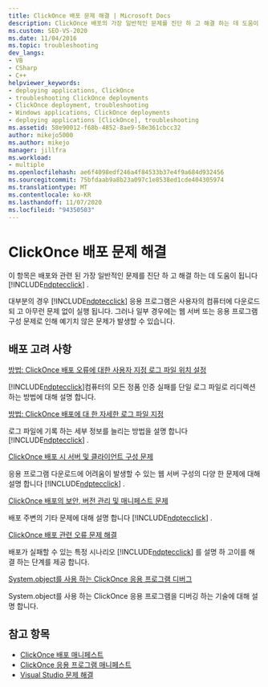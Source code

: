 ```yaml
---
title: ClickOnce 배포 문제 해결 | Microsoft Docs
description: ClickOnce 배포의 가장 일반적인 문제를 진단 하 고 해결 하는 데 도움이 되는이 문서를 사용 합니다.
ms.custom: SEO-VS-2020
ms.date: 11/04/2016
ms.topic: troubleshooting
dev_langs:
- VB
- CSharp
- C++
helpviewer_keywords:
- deploying applications, ClickOnce
- troubleshooting ClickOnce deployments
- ClickOnce deployment, troubleshooting
- Windows applications, ClickOnce deployments
- deploying applications [ClickOnce], troubleshooting
ms.assetid: 58e90012-f68b-4852-8ae9-58e361cbcc32
author: mikejo5000
ms.author: mikejo
manager: jillfra
ms.workload:
- multiple
ms.openlocfilehash: ae6f4098edf246a4f84533b37e4f9a684d932456
ms.sourcegitcommit: 75bfdaab9a8b23a097c1e8538ed1cde404305974
ms.translationtype: MT
ms.contentlocale: ko-KR
ms.lasthandoff: 11/07/2020
ms.locfileid: "94350503"
---
```

# <a name="troubleshoot-clickonce-deployments"></a>ClickOnce 배포 문제 해결
이 항목은 배포와 관련 된 가장 일반적인 문제를 진단 하 고 해결 하는 데 도움이 됩니다 [!INCLUDE[ndptecclick](../deployment/includes/ndptecclick_md.md)] .

 대부분의 경우 [!INCLUDE[ndptecclick](../deployment/includes/ndptecclick_md.md)] 응용 프로그램은 사용자의 컴퓨터에 다운로드 되 고 아무런 문제 없이 실행 됩니다. 그러나 일부 경우에는 웹 서버 또는 응용 프로그램 구성 문제로 인해 예기치 않은 문제가 발생할 수 있습니다.

## <a name="deployment-considerations"></a>배포 고려 사항

 [방법: ClickOnce 배포 오류에 대한 사용자 지정 로그 파일 위치 설정](../deployment/how-to-set-a-custom-log-file-location-for-clickonce-deployment-errors.md)

 [!INCLUDE[ndptecclick](../deployment/includes/ndptecclick_md.md)]컴퓨터의 모든 정품 인증 실패를 단일 로그 파일로 리디렉션하는 방법에 대해 설명 합니다.

 [방법: ClickOnce 배포에 대 한 자세한 로그 파일 지정](../deployment/how-to-specify-verbose-log-files-for-clickonce-deployments.md)

 로그 파일에 기록 하는 세부 정보를 늘리는 방법을 설명 합니다 [!INCLUDE[ndptecclick](../deployment/includes/ndptecclick_md.md)] .

 [ClickOnce 배포 시 서버 및 클라이언트 구성 문제](../deployment/server-and-client-configuration-issues-in-clickonce-deployments.md)

 응용 프로그램 다운로드에 어려움이 발생할 수 있는 웹 서버 구성의 다양 한 문제에 대해 설명 합니다 [!INCLUDE[ndptecclick](../deployment/includes/ndptecclick_md.md)] .

 [ClickOnce 배포의 보안, 버전 관리 및 매니페스트 문제](../deployment/security-versioning-and-manifest-issues-in-clickonce-deployments.md)

 배포 주변의 기타 문제에 대해 설명 합니다 [!INCLUDE[ndptecclick](../deployment/includes/ndptecclick_md.md)] .

 [ClickOnce 배포 관련 오류 문제 해결](../deployment/troubleshooting-specific-errors-in-clickonce-deployments.md)

 배포가 실패할 수 있는 특정 시나리오 [!INCLUDE[ndptecclick](../deployment/includes/ndptecclick_md.md)] 를 설명 하 고이를 해결 하는 단계를 제공 합니다.

 [System.object를 사용 하는 ClickOnce 응용 프로그램 디버그](../deployment/debugging-clickonce-applications-that-use-system-deployment-application.md)

 System.object를 사용 하는 ClickOnce 응용 프로그램을 디버깅 하는 기술에 대해 설명 합니다.

## <a name="see-also"></a>참고 항목

- [ClickOnce 배포 매니페스트](../deployment/clickonce-deployment-manifest.md)
- [ClickOnce 응용 프로그램 매니페스트](../deployment/clickonce-application-manifest.md)
- [Visual Studio 문제 해결](/troubleshoot/visualstudio/welcome-visual-studio/)
